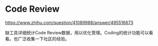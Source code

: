 # Code Review

https://www.zhihu.com/question/41089988/answer/495516673

缺工具详细统计Code Review数据，用以优化管理。Coding的统计功能可以看看。也广泛收集一下社区的经验。
